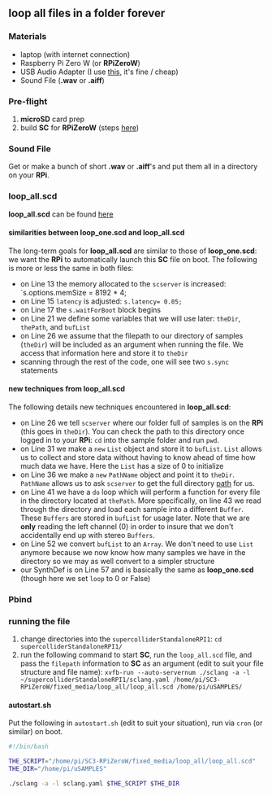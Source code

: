 ## loop all files in a folder forever

### Materials
* laptop (with internet connection)
* Raspberry Pi Zero W (or **RPiZeroW**)
* USB Audio Adapter (I use [this](https://www.adafruit.com/product/1475), it's fine / cheap)
* Sound File (**.wav** or **.aiff**)


### Pre-flight

1. **microSD** card prep
2. build **SC** for **RPiZeroW** (steps [here](https://github.com/redFrik/supercolliderStandaloneRPI1))


### Sound File

Get or make a bunch of short **.wav** or **.aiff**'s and put them all in a directory on your **RPi**.


### loop_all.scd

**loop_all.scd** can be found [here](https://github.com/caseyanderson/SC3-RPiZeroW/blob/master/fixed_media/loop_all/loop_all.scd)


#### similarities between loop_one.scd and loop_all.scd

The long-term goals for **loop_all.scd** are similar to those of  **loop_one.scd**: we want the **RPi** to automatically launch this **SC** file on boot. The following is more or less the same in both files:
* on Line 13 the memory allocated to the `scserver` is increased: `s.options.memSize = 8192 * 4;
* on Line 15 `latency` is adjusted: `s.latency= 0.05;`
* on Line 17 the `s.waitForBoot` block begins
* on Line 21 we define some variables that we will use later: `theDir`, `thePath`, and `bufList`
* on Line 26 we assume that the filepath to our directory of samples (`theDir`) will be included as an argument when running the file. We access that information here and store it to `theDir`
* scanning through the rest of the code, one will see two `s.sync` statements


#### new techniques from loop_all.scd

The following details new techniques encountered in **loop_all.scd**:
* on Line 26 we tell `scserver` where our folder full of samples is on the **RPi** (this goes in `theDir`). You can check the path to this directory once logged in to your **RPi**: `cd` into the sample folder and run `pwd`.
* on Line 31 we make a `new` `List` object and store it to `bufList`. `List` allows us to collect and store data without having to know ahead of time how much data we have. Here the `List` has a size of 0 to initialize
* on Line 36 we make a `new` `PathName` object and point it to `theDir`. `PathName` allows us to ask `scserver` to get the full directory [path](https://en.wikipedia.org/wiki/Path_%28computing%29) for us.
* on Line 41 we have a `do` loop which will perform a function for every file in the directory located at `thePath`. More specifically, on line 43 we read through the directory and load each sample into a different `Buffer`. These `Buffers` are stored in `bufList` for usage later. Note that we are **only** reading the left channel (0) in order to insure that we don't accidentally end up  with stereo `Buffers`.
* on Line 52 we convert `bufList` to an `Array`. We don't need to use `List` anymore because we now know how many samples we have in the directory so we may as well convert to a simpler structure
* our SynthDef is on Line 57 and is basically the same as **loop_one.scd** (though here we set `loop` to 0 or False)


### Pbind


### running the file

1. change directories into the `supercolliderStandaloneRPI1`: `cd supercolliderStandaloneRPI1/`
2. run the following command to start **SC**, run the `loop_all.scd` file, and pass the `filepath` information to **SC** as an argument (edit to suit your file structure and file name): `xvfb-run --auto-servernum ./sclang -a -l ~/supercolliderStandaloneRPI1/sclang.yaml /home/pi/SC3-RPiZeroW/fixed_media/loop_all/loop_all.scd /home/pi/uSAMPLES/`


#### autostart.sh

Put the following in `autostart.sh` (edit to suit your situation), run via `cron` (or similar) on boot.

```sh
#!/bin/bash

THE_SCRIPT="/home/pi/SC3-RPiZeroW/fixed_media/loop_all/loop_all.scd"
THE_DIR="/home/pi/uSAMPLES"

./sclang -a -l sclang.yaml $THE_SCRIPT $THE_DIR

```
